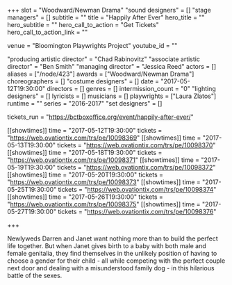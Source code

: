 +++
slot = "Woodward/Newman Drama"
"sound designers" = []
"stage managers" = []
subtitle = ""
title = "Happily After Ever"
hero_title = ""
hero_subtitle = ""
hero_call_to_action = "Get Tickets"
hero_call_to_action_link = ""

venue = "Bloomington Playwrights Project"
youtube_id = ""

"producing artistic director" = "Chad Rabinovitz"
"associate artistic director" = "Ben Smith"
"managing director" = "Jessica Reed"
actors = []
aliases = ["/node/423"]
awards = ["Woodward/Newman Drama"]
choreographers = []
"costume designers" = []
date = "2017-05-12T19:30:00"
directors = []
genres = []
intermission_count = "0"
"lighting designers" = []
lyricists = []
musicians = []
playwrights = ["Laura Zlatos"]
runtime = ""
series = "2016-2017"
"set designers" = []

tickets_run = "https://bctboxoffice.org/event/happily-after-ever/"

[[showtimes]]
time = "2017-05-12T19:30:00"
tickets = "https://web.ovationtix.com/trs/pe/10098369"
[[showtimes]]
time = "2017-05-13T19:30:00"
tickets = "https://web.ovationtix.com/trs/pe/10098370"
[[showtimes]]
time = "2017-05-18T19:30:00"
tickets = "https://web.ovationtix.com/trs/pe/10098371"
[[showtimes]]
time = "2017-05-19T19:30:00"
tickets = "https://web.ovationtix.com/trs/pe/10098372"
[[showtimes]]
time = "2017-05-20T19:30:00"
tickets = "https://web.ovationtix.com/trs/pe/10098373"
[[showtimes]]
time = "2017-05-25T19:30:00"
tickets = "https://web.ovationtix.com/trs/pe/10098374"
[[showtimes]]
time = "2017-05-26T19:30:00"
tickets = "https://web.ovationtix.com/trs/pe/10098375"
[[showtimes]]
time = "2017-05-27T19:30:00"
tickets = "https://web.ovationtix.com/trs/pe/10098376"

+++

Newlyweds Darren and Janet want nothing more than to build the perfect life together. But when Janet gives birth to a baby with both male and female genitalia, they find themselves in the unlikely position of having to choose a gender for their child - all while competing with the perfect couple next door and dealing with a misunderstood family dog - in this hilarious battle of the sexes.

